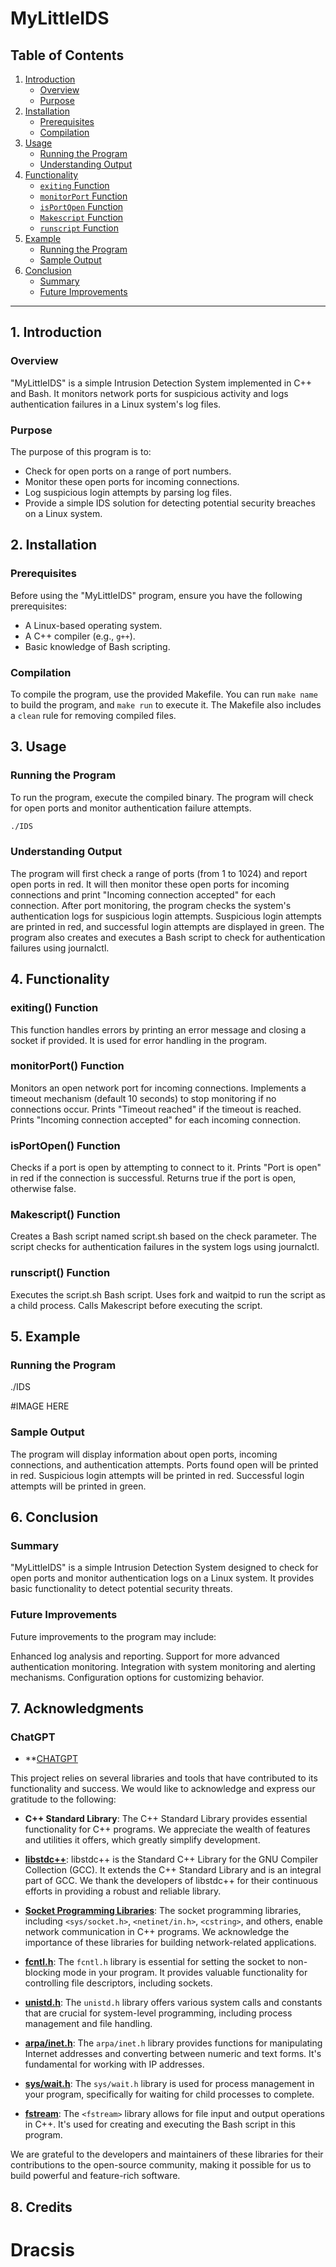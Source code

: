 # MyLittleIDS

## Table of Contents
1. [Introduction](#introduction)
    - [Overview](#overview)
    - [Purpose](#purpose)
2. [Installation](#installation)
    - [Prerequisites](#prerequisites)
    - [Compilation](#compilation)
3. [Usage](#usage)
    - [Running the Program](#running-the-program)
    - [Understanding Output](#understanding-output)
4. [Functionality](#functionality)
    - [`exiting` Function](#exiting-function)
    - [`monitorPort` Function](#monitorport-function)
    - [`isPortOpen` Function](#isportopen-function)
    - [`Makescript` Function](#makescript-function)
    - [`runscript` Function](#runscript-function)
5. [Example](#example)
    - [Running the Program](#running-the-program-1)
    - [Sample Output](#sample-output)
6. [Conclusion](#conclusion)
    - [Summary](#summary)
    - [Future Improvements](#future-improvements)

---

## 1. Introduction

### Overview
"MyLittleIDS" is a simple Intrusion Detection System implemented in C++ and Bash. It monitors network ports for suspicious activity and logs authentication failures in a Linux system's log files.

### Purpose
The purpose of this program is to:
- Check for open ports on a range of port numbers.
- Monitor these open ports for incoming connections.
- Log suspicious login attempts by parsing log files.
- Provide a simple IDS solution for detecting potential security breaches on a Linux system.

## 2. Installation

### Prerequisites
Before using the "MyLittleIDS" program, ensure you have the following prerequisites:
- A Linux-based operating system.
- A C++ compiler (e.g., `g++`).
- Basic knowledge of Bash scripting.

### Compilation
To compile the program, use the provided Makefile. You can run `make name` to build the program, and `make run` to execute it. The Makefile also includes a `clean` rule for removing compiled files.

## 3. Usage

### Running the Program
To run the program, execute the compiled binary. The program will check for open ports and monitor authentication failure attempts.

```bash
./IDS
```

### Understanding Output
The program will first check a range of ports (from 1 to 1024) and report open ports in red.
It will then monitor these open ports for incoming connections and print "Incoming connection accepted" for each connection.
After port monitoring, the program checks the system's authentication logs for suspicious login attempts. Suspicious login attempts are printed in red, and successful login attempts are displayed in green.
The program also creates and executes a Bash script to check for authentication failures using journalctl.

## 4. Functionality
### exiting() Function
This function handles errors by printing an error message and closing a socket if provided.
It is used for error handling in the program.

### monitorPort() Function
Monitors an open network port for incoming connections.
Implements a timeout mechanism (default 10 seconds) to stop monitoring if no connections occur.
Prints "Timeout reached" if the timeout is reached.
Prints "Incoming connection accepted" for each incoming connection.

### isPortOpen() Function
Checks if a port is open by attempting to connect to it.
Prints "Port is open" in red if the connection is successful.
Returns true if the port is open, otherwise false.

### Makescript() Function
Creates a Bash script named script.sh based on the check parameter.
The script checks for authentication failures in the system logs using journalctl.

### runscript() Function
Executes the script.sh Bash script.
Uses fork and waitpid to run the script as a child process.
Calls Makescript before executing the script.

## 5. Example

### Running the Program
./IDS

#IMAGE HERE

### Sample Output
The program will display information about open ports, incoming connections, and authentication attempts.
Ports found open will be printed in red.
Suspicious login attempts will be printed in red.
Successful login attempts will be printed in green.

## 6. Conclusion
### Summary
"MyLittleIDS" is a simple Intrusion Detection System designed to check for open ports and monitor authentication logs on a Linux system. It provides basic functionality to detect potential security threats.

### Future Improvements
Future improvements to the program may include:

Enhanced log analysis and reporting.
Support for more advanced authentication monitoring.
Integration with system monitoring and alerting mechanisms.
Configuration options for customizing behavior.

## 7. Acknowledgments
### ChatGPT
- **[CHATGPT](https://chat.openai.com/)

This project relies on several libraries and tools that have contributed to its functionality and success. We would like to acknowledge and express our gratitude to the following:

- **C++ Standard Library**: The C++ Standard Library provides essential functionality for C++ programs. We appreciate the wealth of features and utilities it offers, which greatly simplify development.

- **[libstdc++](https://gcc.gnu.org/onlinedocs/libstdc++/)**: libstdc++ is the Standard C++ Library for the GNU Compiler Collection (GCC). It extends the C++ Standard Library and is an integral part of GCC. We thank the developers of libstdc++ for their continuous efforts in providing a robust and reliable library.

- **[Socket Programming Libraries](https://man7.org/linux/man-pages/man7/socket.7.html)**: The socket programming libraries, including `<sys/socket.h>`, `<netinet/in.h>`, `<cstring>`, and others, enable network communication in C++ programs. We acknowledge the importance of these libraries for building network-related applications.

- **[fcntl.h](https://man7.org/linux/man-pages/man2/fcntl.2.html)**: The `fcntl.h` library is essential for setting the socket to non-blocking mode in your program. It provides valuable functionality for controlling file descriptors, including sockets.

- **[unistd.h](https://man7.org/linux/man-pages/man2/unlink.2.html)**: The `unistd.h` library offers various system calls and constants that are crucial for system-level programming, including process management and file handling.

- **[arpa/inet.h](https://man7.org/linux/man-pages/man3/inet.3.html)**: The `arpa/inet.h` library provides functions for manipulating Internet addresses and converting between numeric and text forms. It's fundamental for working with IP addresses.

- **[sys/wait.h](https://man7.org/linux/man-pages/man2/wait.2.html)**: The `sys/wait.h` library is used for process management in your program, specifically for waiting for child processes to complete.

- **[fstream](https://en.cppreference.com/w/cpp/header/fstream)**: The `<fstream>` library allows for file input and output operations in C++. It's used for creating and executing the Bash script in this program.

We are grateful to the developers and maintainers of these libraries for their contributions to the open-source community, making it possible for us to build powerful and feature-rich software.

## 8. Credits
# Dracsis

